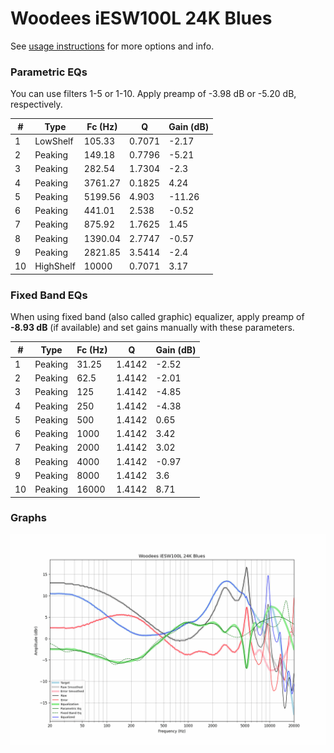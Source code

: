 # Woodees iESW100L 24K Blues
See [usage instructions](https://github.com/jaakkopasanen/AutoEq#usage) for more options and info.

### Parametric EQs
You can use filters 1-5 or 1-10. Apply preamp of -3.98 dB or -5.20 dB, respectively.

|   # | Type      |   Fc (Hz) |      Q |   Gain (dB) |
|-----|-----------|-----------|--------|-------------|
|   1 | LowShelf  |    105.33 | 0.7071 |       -2.17 |
|   2 | Peaking   |    149.18 | 0.7796 |       -5.21 |
|   3 | Peaking   |    282.54 | 1.7304 |       -2.3  |
|   4 | Peaking   |   3761.27 | 0.1825 |        4.24 |
|   5 | Peaking   |   5199.56 | 4.903  |      -11.26 |
|   6 | Peaking   |    441.01 | 2.538  |       -0.52 |
|   7 | Peaking   |    875.92 | 1.7625 |        1.45 |
|   8 | Peaking   |   1390.04 | 2.7747 |       -0.57 |
|   9 | Peaking   |   2821.85 | 3.5414 |       -2.4  |
|  10 | HighShelf |  10000    | 0.7071 |        3.17 |

### Fixed Band EQs
When using fixed band (also called graphic) equalizer, apply preamp of **-8.93 dB** (if available) and set gains manually with these parameters.

|   # | Type    |   Fc (Hz) |      Q |   Gain (dB) |
|-----|---------|-----------|--------|-------------|
|   1 | Peaking |     31.25 | 1.4142 |       -2.52 |
|   2 | Peaking |     62.5  | 1.4142 |       -2.01 |
|   3 | Peaking |    125    | 1.4142 |       -4.85 |
|   4 | Peaking |    250    | 1.4142 |       -4.38 |
|   5 | Peaking |    500    | 1.4142 |        0.65 |
|   6 | Peaking |   1000    | 1.4142 |        3.42 |
|   7 | Peaking |   2000    | 1.4142 |        3.02 |
|   8 | Peaking |   4000    | 1.4142 |       -0.97 |
|   9 | Peaking |   8000    | 1.4142 |        3.6  |
|  10 | Peaking |  16000    | 1.4142 |        8.71 |

### Graphs
![](./Woodees%20iESW100L%2024K%20Blues.png)
